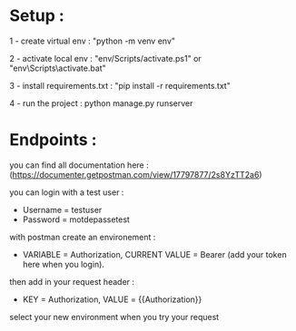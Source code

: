 # Setup :
1 - create virtual env : "python -m venv env"

2 - activate local env : "env/Scripts/activate.ps1" or "env\Scripts\activate.bat"

3 - install requirements.txt : "pip install -r requirements.txt"

4 - run the project : python manage.py runserver


# Endpoints :
you can find all documentation here : (https://documenter.getpostman.com/view/17797877/2s8YzTT2a6)
 
you can login with a test user : 
- Username = testuser
- Password = motdepassetest

with postman create an environement :
- VARIABLE = Authorization, CURRENT VALUE = Bearer (add your token here when you login).

then add in your request header :
- KEY = Authorization, VALUE = {{Authorization}}

select your new environment when you try your request

